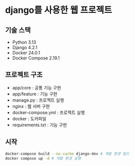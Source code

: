 # django를 사용한 웹 프로젝트

## 기술 스택

- Python 3.13
- Django 4.2.1
- Docker 24.0.1
- Docker Compose 2.19.1

## 프로젝트 구조
- app/core : 공통 기능 구현
- app/feature : 기능 구현
- manage.py : 프로젝트 실행
- nginx : 웹 서버 구현
- docker-compose.yml : 프로젝트 실행
- docker : 도커파일
- requirements.txt : 기능 구현

## 시작

```bash
docker-compose build --no-cache django-dev # 개발 환경 빌드
docker compose up -d # 개발 환경 실행
```
